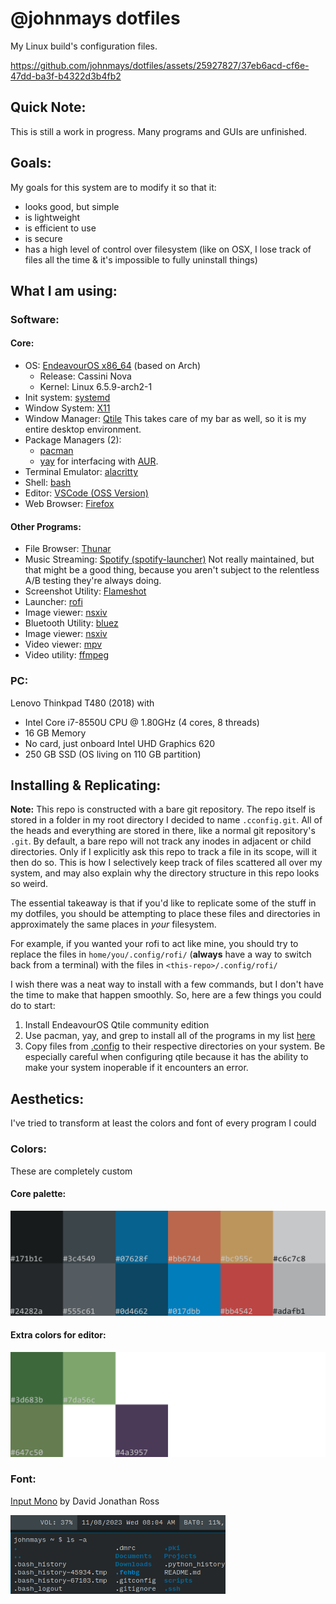 # @johnmays dotfiles
My Linux build's configuration files.  

https://github.com/johnmays/dotfiles/assets/25927827/37eb6acd-cf6e-47dd-ba3f-b4322d3b4fb2

## Quick Note:
This is still a work in progress.  Many programs and GUIs are unfinished.

## Goals:
My goals for this system are to modify it so that it:
- looks good, but simple
- is lightweight
- is efficient to use
- is secure
- has a high level of control over filesystem (like on OSX, I lose track of files all the time & it's impossible to fully uninstall things)

## What I am using:
### Software:
#### Core:
- OS: [EndeavourOS x86_64](https://endeavouros.com/) (based on Arch)
  - Release: Cassini Nova
  - Kernel: Linux 6.5.9-arch2-1
- Init system: [systemd](https://systemd.io/)
- Window System: [X11](https://www.x.org/wiki/)
- Window Manager: [Qtile](https://qtile.org/) This takes care of my bar as well, so it is my entire desktop environment.
- Package Managers (2):
  - [pacman](https://archlinux.org/pacman/)
  - [yay](https://github.com/Jguer/yay) for interfacing with [AUR](https://aur.archlinux.org/).
- Terminal Emulator: [alacritty](https://github.com/alacritty/alacritty)
- Shell: [bash](https://en.wikipedia.org/wiki/Bash_(Unix_shell))
- Editor: [VSCode (OSS Version)](https://github.com/microsoft/vscode)
- Web Browser: [Firefox](https://www.mozilla.org/en-US/firefox/new/)
#### Other Programs:
- File Browser: [Thunar](https://wiki.archlinux.org/title/thunar)
- Music Streaming: [Spotify (spotify-launcher)](https://archlinux.org/packages/extra/x86_64/spotify-launcher/) Not really maintained, but that might be a good thing, because you aren't subject to the relentless A/B testing they're always doing.
- Screenshot Utility: [Flameshot](https://flameshot.org/)
- Launcher: [rofi](https://github.com/davatorium/rofi)
- Image viewer: [nsxiv](https://codeberg.org/nsxiv/nsxiv)
- Bluetooth Utility: [bluez](https://archlinux.org/packages/extra/x86_64/bluez/)
- Image viewer: [nsxiv](https://codeberg.org/nsxiv/nsxiv)
- Video viewer: [mpv](https://mpv.io/)
- Video utility: [ffmpeg](https://www.ffmpeg.org/)
### PC:
Lenovo Thinkpad T480 (2018) with
- Intel Core i7-8550U CPU @ 1.80GHz (4 cores, 8 threads)
- 16 GB Memory
- No card, just onboard Intel UHD Graphics 620
- 250 GB SSD (OS living on 110 GB partition)

## Installing & Replicating:
__Note:__ This repo is constructed with a bare git repository. The repo itself is stored in a folder in my root directory I decided to name `.cconfig.git`.  All of the heads and everything are stored in there, like a normal git repository's `.git`.  By default, a bare repo will not track any inodes in adjacent or child directories.  Only if I explicitly ask this repo to track a file in its scope, will it then do so.  This is how I selectively keep track of files scattered all over my system, and may also explain why the directory structure in this repo looks so weird.

The essential takeaway is that if you'd like to replicate some of the stuff in my dotfiles, you should be attempting to place these files and directories in approximately the same places in _your_ filesystem.

For example, if you wanted your rofi to act like mine, you should try to replace the files in `home/you/.config/rofi/` (__always__ have a way to switch back from a terminal) with the files in `<this-repo>/.config/rofi/`

I wish there was a neat way to install with a few commands, but I don't have the time to make that happen smoothly.  So, here are a few things you could do to start:

1. Install EndeavourOS Qtile community edition
2. Use pacman, yay, and grep to install all of the programs in my list [here](./Documents/config_notes/)
3. Copy files from [.config](./.config/) to their respective directories on your system.  Be especially careful when configuring qtile because it has the ability to make your system inoperable if it encounters an error.

## Aesthetics:
I've tried to transform at least the colors and font of every program I could
### Colors:
These are completely custom
#### Core palette:
<img src="./assets/colors/colors_01.png" width="600" />

#### Extra colors for editor:
<img src="./assets/colors/colors_01_extra.png" width="600" />

### Font:
[Input Mono](https://input.djr.com/license/) by David Jonathan Ross

<img src="./assets/input_example.png" width="344" />
